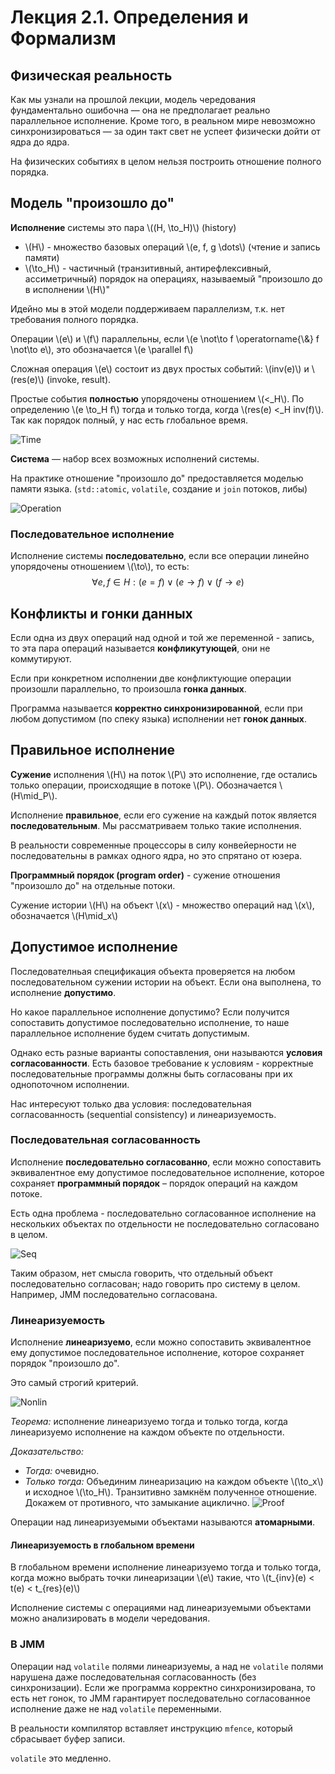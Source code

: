 # Лекция 2.1. Определения и Формализм

## Физическая реальность

Как мы узнали на прошлой лекции, модель чередования фундаментально ошибочна — она не предполагает реально параллельное исполнение. Кроме того, в реальном мире невозможно синхронизироваться — за один такт свет не успеет физически дойти от ядра до ядра.

На физических событиях в целом нельзя построить отношение полного порядка.

## Модель "произошло до"

**Исполнение** системы это пара \\((H, \to_H)\\) (history)
- \\(H\\) - множество базовых операций \\(e, f, g \dots\\) (чтение и запись памяти)
- \\(\to_H\\) - частичный (транзитивный, антирефлексивный, ассиметричный) порядок на операциях, называемый "произошло до в исполнении \\(H\\)"

Идейно мы в этой модели поддерживаем параллелизм, т.к. нет требования полного порядка.

Операции \\(e\\) и \\(f\\) параллельны, если \\(e \not\to f \operatorname{\\&} f \not\to e\\), это обозначается \\(e \parallel f\\)

Сложная операция \\(e\\) состоит из двух простых событий: \\(inv(e)\\) и \\(res(e)\\) (invoke, result).

Простые события **полностью** упорядочены отношением \\(<_H\\). По определению \\(e \to_H f\\) тогда и только тогда, когда \\(res(e) <_H inv(f)\\). Так как порядок полный, у нас есть глобальное время.

![Time](img/time.png)

**Система** — набор всех возможных исполнений системы.

На практике отношение "произошло до" предоставляется моделью памяти языка. (`std::atomic`, `volatile`, создание и `join` потоков, либы)

![Operation](img/operation.png)

### Последовательное исполнение

Исполнение системы **последовательно**, если все операции линейно упорядочены отношением \\(\to\\), то есть:
$$\forall e, f \in H : (e = f) \lor (e \to f) \lor (f \to e)$$


## Конфликты и гонки данных

Если одна из двух операций над одной и той же переменной - запись, то эта пара операций называется **конфликутующей**, они не коммутируют.

Если при конкретном исполнении две конфликтующие операции произошли параллельно, то произошла **гонка данных**.

Программа называется **корректно синхронизированной**, если при любом допустимом (по спеку языка) исполнении нет **гонок данных**.

## Правильное исполнение

**Сужение** исполнения \\(H\\) на поток \\(P\\) это исполнение, где остались только операции, происходящие в потоке \\(P\\). Обозначается \\(H\mid_P\\).

Исполнение **правильное**, если его сужение на каждый поток является **последовательным**. Мы рассматриваем только такие исполнения.

В реальности современные процессоры в силу конвейерности не последовательны в рамках одного ядра, но это спрятано от юзера. 

**Программный порядок (program order)** - сужение отношения "произошло до" на отдельные потоки.

Сужение истории \\(H\\) на объект \\(x\\) - множество операций над \\(x\\), обозначается \\(H\mid_x\\)


## Допустимое исполнение

Последователньая спецификация объекта проверяется на любом последовательном сужении истории на объект. Если она выполнена, то исполнение **допустимо**.

Но какое параллельное исполнение допустимо? Если получится сопоставить допустимое последовательно исполнение, то наше параллельное исполнение будем считать допустимым.

Однако есть разные варианты сопоставления, они называются **условия согласованности**. Есть базовое требование к условиям - корректные последовательные программы должны быть согласованы при их однопоточном исполнении.

Нас интересуют только два условия: последовательная согласованность (sequential consistency) и линеаризуемость.

### Последовательная согласованность

Исполнение **последовательно согласованно**, если можно сопоставить эквивалентное ему допустимое последовательное исполнение, которое сохраняет **программный порядок** – порядок операций на каждом потоке.

Есть одна проблема - последовательно согласованное исполнение на нескольких объектах по отдельности не последовательно согласовано в целом.

![Seq](img/seq_cons.png)

Таким образом, нет смысла говорить, что отдельный объект последовательно согласован; надо говорить про систему в целом. Например, JMM последовательно согласована.

### Линеаризуемость

Исполнение **линеаризуемо**, если можно сопоставить эквивалентное ему допустимое последовательное исполнение, которое сохраняет порядок "произошло до".

Это самый строгий критерий.

![Nonlin](img/nonlin.png)

*Теорема:* исполнение линеаризуемо тогда и только тогда, когда линеаризуемо исполнение на каждом объекте по отдельности.

*Доказательство:*
- *Тогда:* очевидно.
- *Только тогда:* Объединим линеаризацию на каждом объекте \\(\to_x\\) и исходное \\(\to_H\\). Транзитивно замкнём полученное отношение. Докажем от противного, что замыкание ациклично.
![Proof](img/proof.png)

Операции над линеаризуемыми объектами называются **атомарными**.

#### Линеаризуемость в глобальном времени

В глобальном времени исполнение линеаризуемо тогда и только тогда, когда можно выбрать точки линеаризации \\(e\\) такие, что \\(t_{inv}(e) < t(e) < t_{res}(e)\\)

Исполнение системы с операциями над линеаризуемыми объектами можно анализировать в модели чередования.


### В JMM

Операции над `volatile` полями линеаризуемы, а над не `volatile` полями нарушена даже последовательная согласованность (без синхронизации). Если же программа корректно синхронизирована, то есть нет гонок, то JMM гарантирует последовательно согласованное исполнение даже не над `volatile` переменными.

В реальности компилятор вставляет инструкцию `mfence`, который сбрасывает буфер записи.

`volatile` это медленно.
